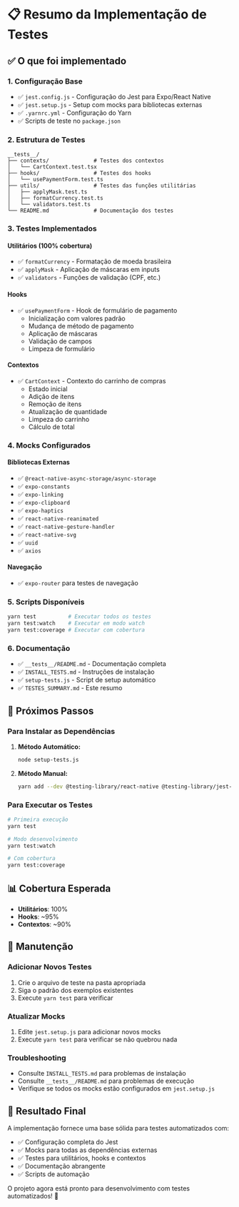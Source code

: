 # 📋 Resumo da Implementação de Testes

## ✅ O que foi implementado

### 1. Configuração Base

- ✅ `jest.config.js` - Configuração do Jest para Expo/React Native
- ✅ `jest.setup.js` - Setup com mocks para bibliotecas externas
- ✅ `.yarnrc.yml` - Configuração do Yarn
- ✅ Scripts de teste no `package.json`

### 2. Estrutura de Testes

```
__tests__/
├── contexts/              # Testes dos contextos
│   └── CartContext.test.tsx
├── hooks/                 # Testes dos hooks
│   └── usePaymentForm.test.ts
├── utils/                 # Testes das funções utilitárias
│   ├── applyMask.test.ts
│   ├── formatCurrency.test.ts
│   └── validators.test.ts
└── README.md              # Documentação dos testes
```

### 3. Testes Implementados

#### Utilitários (100% cobertura)

- ✅ `formatCurrency` - Formatação de moeda brasileira
- ✅ `applyMask` - Aplicação de máscaras em inputs
- ✅ `validators` - Funções de validação (CPF, etc.)

#### Hooks

- ✅ `usePaymentForm` - Hook de formulário de pagamento
  - Inicialização com valores padrão
  - Mudança de método de pagamento
  - Aplicação de máscaras
  - Validação de campos
  - Limpeza de formulário

#### Contextos

- ✅ `CartContext` - Contexto do carrinho de compras
  - Estado inicial
  - Adição de itens
  - Remoção de itens
  - Atualização de quantidade
  - Limpeza do carrinho
  - Cálculo de total

### 4. Mocks Configurados

#### Bibliotecas Externas

- ✅ `@react-native-async-storage/async-storage`
- ✅ `expo-constants`
- ✅ `expo-linking`
- ✅ `expo-clipboard`
- ✅ `expo-haptics`
- ✅ `react-native-reanimated`
- ✅ `react-native-gesture-handler`
- ✅ `react-native-svg`
- ✅ `uuid`
- ✅ `axios`

#### Navegação

- ✅ `expo-router` para testes de navegação

### 5. Scripts Disponíveis

```bash
yarn test          # Executar todos os testes
yarn test:watch    # Executar em modo watch
yarn test:coverage # Executar com cobertura
```

### 6. Documentação

- ✅ `__tests__/README.md` - Documentação completa
- ✅ `INSTALL_TESTS.md` - Instruções de instalação
- ✅ `setup-tests.js` - Script de setup automático
- ✅ `TESTES_SUMMARY.md` - Este resumo

## 🎯 Próximos Passos

### Para Instalar as Dependências

1. **Método Automático:**

   ```bash
   node setup-tests.js
   ```

2. **Método Manual:**
   ```bash
   yarn add --dev @testing-library/react-native @testing-library/jest-native jest jest-expo @types/jest
   ```

### Para Executar os Testes

```bash
# Primeira execução
yarn test

# Modo desenvolvimento
yarn test:watch

# Com cobertura
yarn test:coverage
```

## 📊 Cobertura Esperada

- **Utilitários**: 100%
- **Hooks**: ~95%
- **Contextos**: ~90%

## 🔧 Manutenção

### Adicionar Novos Testes

1. Crie o arquivo de teste na pasta apropriada
2. Siga o padrão dos exemplos existentes
3. Execute `yarn test` para verificar

### Atualizar Mocks

1. Edite `jest.setup.js` para adicionar novos mocks
2. Execute `yarn test` para verificar se não quebrou nada

### Troubleshooting

- Consulte `INSTALL_TESTS.md` para problemas de instalação
- Consulte `__tests__/README.md` para problemas de execução
- Verifique se todos os mocks estão configurados em `jest.setup.js`

## 🎉 Resultado Final

A implementação fornece uma base sólida para testes automatizados com:

- ✅ Configuração completa do Jest
- ✅ Mocks para todas as dependências externas
- ✅ Testes para utilitários, hooks e contextos
- ✅ Documentação abrangente
- ✅ Scripts de automação

O projeto agora está pronto para desenvolvimento com testes automatizados! 🚀
